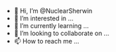 - 👋 Hi, I’m @NuclearSherwin
- 👀 I’m interested in ...
- 🌱 I’m currently learning ...
- 💞️ I’m looking to collaborate on ...
- 📫 How to reach me ...

<!---
NuclearSherwin/NuclearSherwin is a ✨ special ✨ repository because its `README.md` (this file) appears on your GitHub profile.
You can click the Preview link to take a look at your changes.
--->
